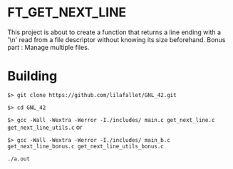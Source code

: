# FT_GET_NEXT_LINE
This project is about to create a function that returns a line ending with a '\n' read from a file descriptor without knowing its size beforehand.
Bonus part : Manage multiple files.

# Building

``$> git clone https://github.com/lilafallet/GNL_42.git ``

``$> cd GNL_42``
   
   ``$> gcc -Wall -Wextra -Werror -I./includes/ main.c get_next_line.c get_next_line_utils.c``
   or
   
   ``$> gcc -Wall -Wextra -Werror -I./includes/ main_b.c get_next_line_bonus.c get_next_line_utils_bonus.c``
   
   ``./a.out``
